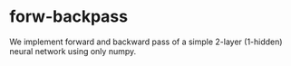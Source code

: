 # forw-backpass

We implement forward and backward pass of a simple 2-layer (1-hidden) neural network using only numpy.

